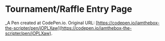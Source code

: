 # Tournament/Raffle Entry Page
 _A Pen created at CodePen.io. Original URL: [https://codepen.io/iamthebox-the-scripter/pen/jOPLXaw](https://codepen.io/iamthebox-the-scripter/pen/jOPLXaw).

 